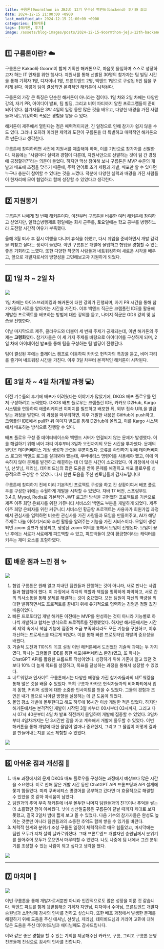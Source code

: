```yaml
---
title: 구름톤(9oormthon in JEJU) 12기 우수상 백엔드(backend) 후기와 회고
date: 2024-12-15 21:00:00 +0900
last_modified_at: 2024-12-15 21:00:00 +0900
categories: [해커톤]
tags: [해커톤, 후기]
image: /assets/blog-images/posts/2024-12-15-9oormthon-jeju-12th-backend-award-feedback/title.png
---
```


## 1️⃣ 구름톤이란? ☁️

구름톤은 Kakao와 Goorm이 함께 기획한 해커톤으로, 마음껏 몰입하며 스스로 성장하고자 하는 IT 인재를 위한 행사다. 지원서를 통해 선발된 30명의 참가자는 팀 빌딩 시간을 통해 기획자 1명, 디자이너 1명, 프론트엔드 2명, 백엔드 1명으로 구성된 5인 팀을 꾸리게 된다. 이렇게 팀이 결성되면 본격적인 해커톤이 시작된다.

구름톤의 가장 큰 특징은 단순한 해커톤이 아니라는 점이다. 1일 차와 2일 차에는 다양한 강의, 자기 PR, 아이디어 발표, 팀 빌딩, 그리고 비어 파티까지 알찬 프로그램들이 준비되어 있다. 참가자들은 3박 4일의 일정 동안 많은 것을 배우고, 다양한 배경을 가진 사람들과 네트워킹하며 폭넓은 경험을 쌓을 수 있다.

해커톤이 제주에서 열린다는 점은 매력적이지만, 긴 일정으로 인해 참가가 쉽지 않을 수도 있다. 그러나 오히려 이러한 제약과 도전이 구름톤을 더 특별하고 매력적인 해커톤으로 만든다고 생각한다.

구름톤에 참여하려면 사전에 지원서를 제출해야 하며, 이를 기반으로 참가자를 선발한다. 처음에는 "사람마다 실력과 경험이 다른데, 지원서만으로 선발하는 것이 팀 간 경쟁에 공정할까?"라는 의문이 들었다. 하지만 막상 참여해 보니 구름톤은 MVP 수준의 개발과 배포에 초점을 맞추기 때문에, 주력 언어로 초기 세팅과 개발, 배포만 할 수 있다면 누구나 충분히 참여할 수 있다는 것을 느꼈다. 덕분에 다양한 실력과 배경을 가진 사람들이 한자리에 모여 협업하고 함께 성장할 수 있었다고 생각한다.

---

## 2️⃣ 지원동기

구름톤은 나에게 첫 번째 해커톤이다. 이전부터 구름톤을 비롯한 여러 해커톤에 참여하고 싶었지만, 일학습병행제로 평일에는 회사 근무를, 토요일에는 학교 공부를 병행하느라 도전할 시간적 여유가 부족했다.

올해 3월 퇴사 후 잠시 여행을 다니며 휴식을 취했고, 다시 취업을 준비하면서 개발 감각을 되찾고 싶다는 생각이 들었다. 이번 구름톤은 개발에 몰입하고 협업을 경험할 수 있는 좋은 기회라고 느꼈다. 또한 다양한 직군의 사람들과 네트워킹하며 새로운 시각을 배우고, 앞으로 개발자로서의 방향성을 고민해보고자 지원하게 되었다.

---

## 3️⃣ 1일 차 ~ 2일 차

![](/assets/blog-images/posts/2024-12-15-9oormthon-jeju-12th-backend-award-feedback/2025-02-03-00-10-50.png)

1일 차에는 아이스브레이킹과 해커톤에 대한 강의가 진행되며, 자기 PR 시간을 통해 참가자들이 서로를 알아가는 시간을 가진다. 이후 백엔드 직군은 크램폴린 IDE를 활용해 개발한 프로젝트를 배포하는 방법에 대한 강의를 듣고, 나머지 직군은 GDS 강의 및 실습을 진행한다.

이날 마지막으로 제주, 클라우드와 더불어 세 번째 주제가 공개되는데, 이번 해커톤의 주제는 **고령화**였다. 참가자들은 이 세 가지 주제를 바탕으로 아이디어를 구상하게 되며, 2일 차에 아이데이션 발표를 통해 팀을 구성하는 팀 빌딩이 진행된다.

팀이 결성된 후에는 플레이스 캠프로 이동하여 카카오 현직자의 특강을 듣고, 비어 파티를 즐기며 네트워킹 시간을 가진다. 이후 3일 차부터 본격적인 해커톤이 시작된다.

---

## 4️⃣ 3일 차 ~ 4일 차(개발 과정 💻)

이전 기수들의 후기에 배포가 어려웠다는 이야기가 많았기에, DKOS 배포 플로우를 먼저 구성하려고 노력했다. DKOS 배포 플로우는 크램폴린 IDE, 카카오 D2Hub, Kargo 시스템을 연동하여 애플리케이션 이미지를 빌드하고 배포한 뒤, 외부 접속 URL을 발급받는 과정을 말한다. 이 과정을 마무리하면, 이후 개발한 내용은 GitHub에 push하고, 크램폴린 IDE에서 pull한 뒤 이미지 빌드를 통해 D2Hub에 올리고, 이를 Kargo 시스템에서 배포하는 방식으로 진행할 수 있다.

배포 플로우 구성 중 데이터베이스와 백엔드 서버가 연결되지 않는 문제가 발생했다. 이를 해결하기 위해 비어 파티 이후부터 3일차 오전까지의 모든 시간을 투자했다. 문제의 원인은 데이터베이스 계정 생성과 관련된 부분이었다. 오류를 확인하기 위해 데이터베이스 로그와 백엔드 로그를 살펴봐야 했는데, 쿠버네티스 명령어를 사용해야 했고, 이에 익숙하지 않아 문제를 발견하고 해결하는 데 더 많은 시간이 소요되었다. 이 과정에서 애셔님, 선셋님, 제리님, 데이비드님의 많은 도움을 받아 문제를 해결하고 배포 플로우를 성공적으로 구성할 수 있었다.
다시 한번 도움을 주신 멘토님들께 감사드립니다!

구름톤에 참여하기 전에 미리 기본적인 프로젝트 구성을 하고 간 상황이여서 배포 플로우를 구성한 뒤에는 수월하게 개발을 시작할 수 있었다. 자바 17 버전, 스프링부트 3.4.0, Mysql, Redis로 기본적인 JWT 로그인 방식을 구현했던 프로젝트를 기반으로 제주 이주 희망 은퇴자를 위한 커뮤니티 서비스의 백엔드 부분을 개발하게 되었다.
제주 이주 희망 은퇴자를 위한 커뮤니티 서비스인 황금향 프로젝트는 사용자가 회원가입 과정에서 관심사를 입력하면 비슷한 관심사를 가진 사람들과 모임을 만들어주고, AI가 해당 주제로 나눌 이야기거리와 추천 활동을 알려주는 기능을 가진 서비스이다. 모임이 생성되면 zoom 링크가 생성되고, 생성된 zoom 회의를 통해서 모임이 진행된다. 모임이 끝난 후에는 서로가 서로에게 피드백할 수 있고, 피드백들이 모여 황금향이라는 캐릭터를 키우는 재미 요소를 포함하였다.

---

## 5️⃣ 배운 점과 느낀 점 ✨

![](/assets/blog-images/posts/2024-12-15-9oormthon-jeju-12th-backend-award-feedback/2025-02-03-00-11-27.png)

1. 협업
   구름톤은 원래 알고 지내던 팀원들과 진행하는 것이 아니라, 새로 만나는 사람들과 협업해야 했다. 이 과정에서 각자의 역할과 책임을 명확하게 파악하고, 서로 간의 의사소통을 통해 문제를 해결하는 것이 중요했다. 모든 팀원이 자신의 역량을 최대한 발휘하면서도 프로젝트를 끝내기 위해 유기적으로 협력하는 경험은 정말 값진 배움이었다.
1. 빠른 프로토타입 개발
   해커톤 이전에는 MVP를 완성하는 것이 아니라 기능별로 하나씩 개발하고 합치는 방식으로 프로젝트를 진행했었다. 하지만 해커톤에서는 시간의 제약 속에서 핵심 기능에 집중해 조금 부족하더라도 모든 기능을 구현하고, 이후 개선하는 프로세스를 따르게 되었다. 이를 통해 빠른 프로토타입 개발의 중요성을 배웠다.
1. 기술적 도전과 110%의 목표 설정
   이번 해커톤에서 도전했던 기술적 과제는 두 가지였다. 하나는 크램폴린 IDE를 통한 배포(쿠버네티스 환경)였고, 또 하나는 ChatGPT API를 활용한 프롬프트 작성이었다. 성장하기 위해 기존에 알고 있던 것보다 10% 더 높게 목표를 설정하고, 목표를 달성하는 과정을 통해서 성장할 수 있었다.
1. 네트워킹과 인사이트
   구름톤에서는 다양한 배경을 가진 참가자들과의 네트워킹을 통해 많은 것을 배울 수 있었다. 특히 구름과 카카오 현직자들과의 비어파티에서 업계 동향, 커리어 성장에 대한 소중한 인사이트를 얻을 수 있었다. 그들의 경험과 조언은 내가 앞으로 나아갈 방향을 설정하는 데 큰 도움이 되었다.
1. 몰입
   평소 개발에 몰두한다고 해도 하루에 16시간 이상 개발한 적은 없었다. 하지만 해커톤에서는 본격적인 개발이 시작된 3일 차부터 00시부터 03시까지, 그리고 다시 07시 40분부터 4일 차 발표 직전까지 몰입하여 개발에 집중할 수 있었다. 3일차부터 4일차까지는 단 3시간만 잠을 자고 계속해서 개발에 몰두할 수 있었다. 이번 해커톤을 통해 개발에 대한 몰입이 얼마나 중요한지, 그리고 그 몰입이 어떻게 결과를 만들어내는지를 몸소 체험할 수 있었다.

![](/assets/blog-images/posts/2024-12-15-9oormthon-jeju-12th-backend-award-feedback/2025-02-03-00-11-40.png)

---

## 6️⃣ 아쉬운 점과 개선점 🔧

1. 배포 과정에서의 문제
   DKOS 배포 플로우를 구성하는 과정에서 예상보다 많은 시간을 소요했다. 이로 인해 짧은 개발 시간 동안 ChatGPT API 프롬프팅과 API 설계에 쫓겨 힘들었다. 미리 쿠버네티스 명령어를 공부하고 갔다면 더 효율적으로 해결할 수 있었을 것 같아 아쉬움이 남았다.
2. 팀원과의 추억 부족
   해커톤에 너무 몰두한 나머지 팀원들과의 친목이나 추억을 쌓는 데 소홀했던 점이 아쉬웠다. 낮에 성산일출봉은 구름톤이 끝날 때까지 제대로 보지 못했고, 결국 3일차 밤에 짧게 보고 올 수 있었다. 다음 기수의 참가자들은 완성도 높이는 것뿐만 아니라 팀원들과의 소중한 추억도 함께 쌓을 수 있기를 바란다.
3. 체력적 한계와 분위기 조성
   구름톤 일정이 체력적으로 매우 힘들었고, 마지막에는 팀원 모두가 지쳐 살짝 날카로워졌다. 그때 프론트엔드 개발자인 승원님께서 분위기를 풀어주어 모두가 웃으면서 마무리할 수 있었다. 나도 나중에 팀 내에서 그런 분위기를 조성할 수 있는 사람이 되고 싶다고 생각을 했다.

![](/assets/blog-images/posts/2024-12-15-9oormthon-jeju-12th-backend-award-feedback/2025-02-03-00-11-49.png)

---

## 7️⃣ 마치며 🏁

![](/assets/blog-images/posts/2024-12-15-9oormthon-jeju-12th-backend-award-feedback/2025-02-03-00-11-59.png)

이번 구름톤을 통해 개발자로서뿐만 아니라 인간적으로도 많은 성장을 이룬 것 같습니다. 백엔드 파트를 함께 뒷받침해준 기획자 지연님, 디자이너 수아님, 프론트엔드 개발자 승원님과 소현님께 감사의 인사를 전하고 싶습니다. 또한 배포 과정에서 발생한 문제를 해결하기 위해 도움을 주신 애셔님, 선셋님, 제리님, 데이비드님과 커리어 고민에 대해 많은 도움을 주신 데이비드님과 에디님께도 감사드립니다.

이와 같은 좋은 경험을 할 수 있는 기회를 제공해주신 카카오, 구름, 그리고 구름톤 운영진분들께 진심으로 감사의 인사를 전합니다.
